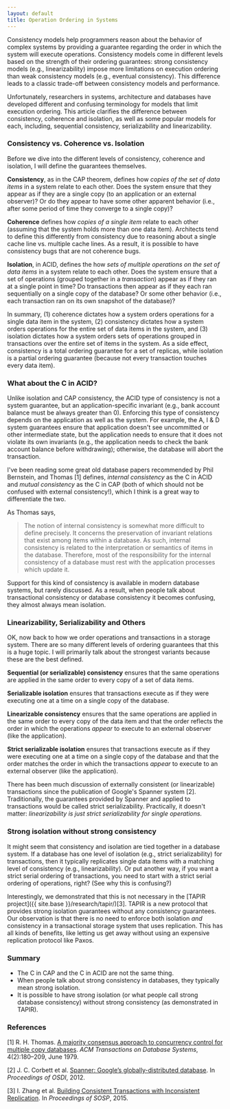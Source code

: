 ```yaml
---
layout: default
title: Operation Ordering in Systems
---
```


Consistency models help programmers reason about the behavior of
complex systems by providing a guarantee regarding the order in which
the system will execute operations.  Consistency models come in
different levels based on the strength of their ordering guarantees:
strong consistency models (e.g., linearizability) impose more
limitations on execution ordering than weak consistency models (e.g.,
eventual consistency). This difference leads to a classic trade-off
between consistency models and performance.

Unfortunately, researchers in systems, architecture and databases have
developed different and confusing terminology for models that limit
execution ordering.  This article clarifies the difference between
consistency, coherence and isolation, as well as some popular models
for each, including, sequential consistency, serializability and
linearizability.

### Consistency vs. Coherence vs. Isolation

Before we dive into the different levels of consistency, coherence and
isolation, I will define the guarantees themselves.

**Consistency**, as in the CAP theorem, defines how *copies of the set
of data items* in a system relate to each other. Does the system
ensure that they appear as if they are a single copy (to an
application or an external observer)? Or do they appear to have some
other apparent behavior (i.e., after some period of time they converge
to a single copy)?

**Coherence** defines how *copies of a single item* relate to each
other (assuming that the system holds more than one data item).
Architects tend to define this differently from consistency due to
reasoning about a single cache line vs. multiple cache lines. As a
result, it is possible to have consistency bugs that are not coherence
bugs.

**Isolation**, in ACID, defines the how *sets of multiple operations
on the set of data items* in a system relate to each other. Does the
system ensure that a set of operations (grouped together in a
*transaction*) appear as if they ran at a single point in time? Do
transactions then appear as if they each ran sequentially on a single
copy of the database?  Or some other behavior (i.e., each transaction
ran on its own snapshot of the database)?

In summary, (1) coherence dictates how a system orders operations for
a single data item in the system, (2) consistency dictates how a
system orders operations for the entire set of data items in the
system, and (3) isolation dictates how a system orders sets of
operations grouped in transactions over the entire set of items in the
system. As a side effect, consistency is a total ordering guarantee
for a set of replicas, while isolation is a partial ordering guarantee
(because not every transaction touches every data item).

### What about the C in ACID?

Unlike isolation and CAP consistency, the ACID type of consistency is
not a system guarantee, but an application-specific invariant (e.g.,
bank account balance must be always greater than 0). Enforcing this
type of consistency depends on the application as well as the
system. For example, the A, I & D system guarantees ensure that
application doesn't see uncommitted or other intermediate state, but
the application needs to ensure that it does not violate its own
invariants (e.g., the application needs to check the bank account
balance before withdrawing); otherwise, the database will abort the
transaction.

I've been reading some great old database papers recommended by Phil
Bernstein, and Thomas [1] defines, *internal consistency* as the C in
ACID and *mutual consistency* as the C in CAP (both of which should
not be confused with external consistency!), which I think is a great
way to differentiate the two.

As Thomas says,
> The notion of internal consistency is somewhat more difficult to
define precisely. It concerns the preservation of invariant relations
that exist among items within a database. As such, internal
consistency is related to the interpretation or semantics of items in
the database. Therefore, most of the responsibility for the internal
consistency of a database must rest with the application processes
which update it.

Support for this kind of consistency is available in modern database
systems, but rarely discussed.  As a result, when people talk about
transactional consistency or database consistency it becomes
confusing, they almost always mean isolation.

### Linearizability, Serializability and Others

OK, now back to how we order operations and transactions in a storage
system.  There are so many different levels of ordering guarantees
that this is a huge topic. I will primarily talk about the strongest
variants because these are the best defined.

**Sequential (or serializable) consistency** ensures that the same
operations are applied in the same order to every copy of a set of
data items.

**Serializable isolation** ensures that transactions execute as if
they were executing one at a time on a single copy of the database.

**Linearizable consistency** ensures that the same operations are
applied in the same order to every copy of the data item and that the
order reflects the order in which the operations *appear* to execute
to an external observer (like the application).

**Strict serializable isolation** ensures that transactions execute as
if they were executing one at a time on a single copy of the database
and that the order matches the order in which the transactions
*appear* to execute to an external observer (like the application).

There has been much discussion of externally consistent (or
linearizable) transactions since the publication of Google's Spanner
system [2]. Traditionally, the guarantees provided by Spanner and
applied to transactions would be called strict serializability.
Practically, it doesn't matter: *linearizability is just strict
serializability for single operations.*

### Strong isolation without strong consistency

It might seem that consistency and isolation are tied together in a
database system. If a database has one level of isolation (e.g.,
strict serializability) for transactions, then it typically replicates
single data items with a matching level of consistency (e.g.,
linearizability).  Or put another way, if you want a strict serial
ordering of transactions, you need to start with a strict serial
ordering of operations, right? (See why this is confusing?)

Interestingly, we demonstrated that this is not necessary in the
[TAPIR project]({{ site.base }}/research/tapir/)[3].  TAPIR is a new
protocol that provides strong isolation guarantees without any
consistency guarantees. Our observation is that there is no need to
enforce both isolation *and* consistency in a transactional storage
system that uses replication. This has all kinds of benefits, like
letting us get away without using an expensive replication protocol
like Paxos.

### Summary

* The C in CAP and the C in ACID are not the same thing. 
* When people talk about strong consistency in databases, they
typically mean strong isolation.
* It is possible to have strong isolation (or what people call strong
  database consistency) without strong consistency (as demonstrated in
  TAPIR).

### References

[1] R. H. Thomas. [A majority consensus approach to concurrency
control for multiple copy
databases](http://dl.acm.org/citation.cfm?id=320076). *ACM Transactions
on Database Systems*, 4(2):180–209, June 1979.

[2] J. C. Corbett et al. [Spanner: Google’s globally-distributed
database](http://research.google.com/archive/spanner.html). In
*Proceedings of OSDI*, 2012.

[3] I. Zhang et al. [Building Consistent Transactions with
Inconsistent Replication](/papers/tapir-sosp15.pdf). In
*Proceedings of SOSP*, 2015.
